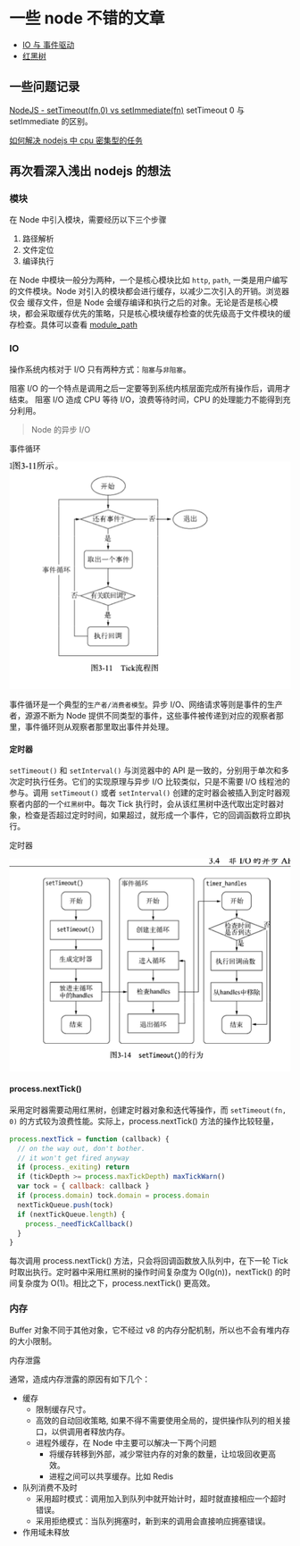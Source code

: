 # 一些 node 不错的文章

- [IO 与 事件驱动](https://segmentfault.com/a/1190000005173218)
- [红黑树](https://www.jianshu.com/p/e136ec79235c)

## 一些问题记录

[NodeJS - setTimeout(fn,0) vs setImmediate(fn)](https://stackoverflow.com/questions/24117267/nodejs-settimeoutfn-0-vs-setimmediatefn) setTimeout 0 与 setImmediate 的区别。

[如何解决 nodejs 中 cpu 密集型的任务](https://zhuanlan.zhihu.com/p/220478526)

## 再次看深入浅出 nodejs 的想法

### 模块

在 Node 中引入模块，需要经历以下三个步骤

1. 路径解析
2. 文件定位
3. 编译执行

在 Node 中模块一般分为两种，一个是核心模块比如 `http`, `path`, 一类是用户编写的文件模块。Node 对引入的模块都会进行缓存，以减少二次引入的开销。浏览器仅会
缓存文件，但是 Node 会缓存编译和执行之后的对象。无论是否是核心模块，都会采取缓存优先的策略，只是核心模块缓存检查的优先级高于文件模块的缓存检查。具体可以查看
[module_path](./module_path.js)

### IO

操作系统内核对于 I/O 只有两种方式：`阻塞`与`非阻塞`。

阻塞 I/O 的一个特点是调用之后一定要等到系统内核层面完成所有操作后，调用才结束。
阻塞 I/O 造成 CPU 等待 I/O，浪费等待时间，CPU 的处理能力不能得到充分利用。

> Node 的异步 I/O

事件循环

![事件循环](./time-circle.png)

事件循环是一个典型的`生产者/消费者模型`。异步 I/O、网络请求等则是事件的生产者，源源不断为 Node 提供不同类型的事件，这些事件被传递到对应的观察者那里，事件循环则从观察者那里取出事件并处理。

#### 定时器

`setTimeout()` 和 `setInterval()` 与浏览器中的 API 是一致的，分别用于单次和多次定时执行任务。它们的实现原理与异步 I/O 比较类似，只是不需要 I/O 线程池的参与。调用 `setTimeout()` 或者 `setInterval()` 创建的定时器会被插入到定时器观察者内部的一个`红黑树`中。每次 Tick 执行时，会从该红黑树中迭代取出定时器对象，检查是否超过定时时间，如果超过，就形成一个事件，它的回调函数将立即执行。

定时器

![定时器](./timeout.png)

#### process.nextTick()

采用定时器需要动用红黑树，创建定时器对象和迭代等操作，而 `setTimeout(fn, 0)` 的方式较为浪费性能。实际上，process.nextTick() 方法的操作比较轻量，

```js
process.nextTick = function (callback) {
  // on the way out, don't bother.
  // it won't get fired anyway
  if (process._exiting) return
  if (tickDepth >= process.maxTickDepth) maxTickWarn()
  var tock = { callback: callback }
  if (process.domain) tock.domain = process.domain
  nextTickQueue.push(tock)
  if (nextTickQueue.length) {
    process._needTickCallback()
  }
}
```

每次调用 process.nextTick() 方法，只会将回调函数放入队列中，在下一轮 Tick 时取出执行。定时器中采用红黑树的操作时间复杂度为 O(lg(n))，nextTick() 的时间复杂度为 O(1)。相比之下，process.nextTick() 更高效。

### 内存

Buffer 对象不同于其他对象，它不经过 v8 的内存分配机制，所以也不会有堆内存的大小限制。

内存泄露

通常，造成内存泄露的原因有如下几个：

- 缓存
  - 限制缓存尺寸。
  - 高效的自动回收策略, 如果不得不需要使用全局的，提供操作队列的相关接口，以供调用者释放内存。
  - 进程外缓存，在 Node 中主要可以解决一下两个问题
    - 将缓存转移到外部，减少常驻内存的对象的数量，让垃圾回收更高效。
    - 进程之间可以共享缓存。比如 Redis
- 队列消费不及时
  - 采用超时模式：调用加入到队列中就开始计时，超时就直接相应一个超时错误。
  - 采用拒绝模式：当队列拥塞时，新到来的调用会直接响应拥塞错误。
- 作用域未释放
